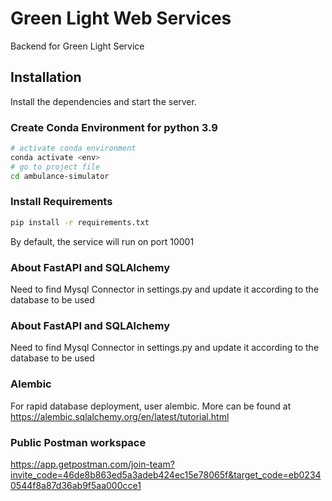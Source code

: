 
# Green Light Web Services

Backend for Green Light Service

## Installation

Install the dependencies and start the server.

### Create Conda Environment for python 3.9
```sh
# activate conda environment
conda activate <env>
# go to project file
cd ambulance-simulator
```

### Install Requirements
```sh
pip install -r requirements.txt
```
By default, the service will run on port 10001

### About FastAPI and SQLAlchemy
Need to find Mysql Connector in settings.py and update it according to the database to be used

### About FastAPI and SQLAlchemy
Need to find Mysql Connector in settings.py and update it according to the database to be used


### Alembic
For rapid database deployment, user alembic. More can be found at https://alembic.sqlalchemy.org/en/latest/tutorial.html


### Public Postman workspace
https://app.getpostman.com/join-team?invite_code=46de8b863ed5a3adeb424ec15e78065f&target_code=eb02340544f8a87d36ab9f5aa000cce1